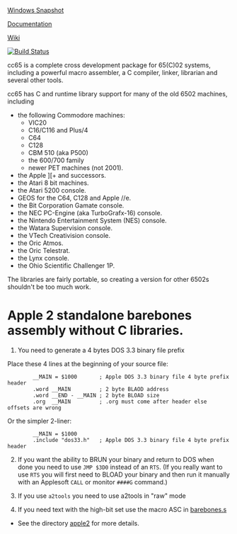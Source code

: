 [Windows Snapshot](http://sourceforge.net/projects/cc65/files/cc65-snapshot-win32.zip)

[Documentation](http://cc65.github.io/doc)

[Wiki](http://github.com/cc65/wiki/wiki)

[![Build Status](https://api.travis-ci.org/cc65/cc65.svg?branch=master)](https://travis-ci.org/cc65/cc65/builds)

cc65 is a complete cross development package for 65(C)02 systems, including
a powerful macro assembler, a C compiler, linker, librarian and several
other tools.

cc65 has C and runtime library support for many of the old 6502 machines,
including

- the following Commodore machines:
  - VIC20
  - C16/C116 and Plus/4
  - C64
  - C128
  - CBM 510 (aka P500)
  - the 600/700 family
  - newer PET machines (not 2001).
- the Apple ]\[+ and successors.
- the Atari 8 bit machines.
- the Atari 5200 console.
- GEOS for the C64, C128 and Apple //e.
- the Bit Corporation Gamate console.
- the NEC PC-Engine (aka TurboGrafx-16) console.
- the Nintendo Entertainment System (NES) console.
- the Watara Supervision console.
- the VTech Creativision console.
- the Oric Atmos.
- the Oric Telestrat.
- the Lynx console.
- the Ohio Scientific Challenger 1P.

The libraries are fairly portable, so creating a version for other 6502s
shouldn't be too much work.

# Apple 2 standalone barebones assembly without C libraries.

1. You need to generate a 4 bytes DOS 3.3 binary file prefix

 Place these 4 lines at the beginning of your source file:

            __MAIN = $1000       ; Apple DOS 3.3 binary file 4 byte prefix header
            .word __MAIN         ; 2 byte BLAOD address
            .word __END - __MAIN ; 2 byte BLOAD size
            .org  __MAIN         ; .org must come after header else offsets are wrong

 Or the simpler 2-liner:

            __MAIN = $1000
            .include "dos33.h"   ; Apple DOS 3.3 binary file 4 byte prefix header


2. If you want the ability to BRUN your binary and return to DOS when done you need to use `JMP $3D0` instead of an `RTS`. (If you really want to use `RTS` you will first need to BLOAD your binary and then run it manually with an Applesoft `CALL` or monitor `####G` command.)

3. If you use `a2tools` you need to use a2tools in "raw" mode

4. If you need text with the high-bit set use the macro ASC in [barebones.s](apple2/barebones.s)

* See the directory [apple2](apple2/) for more details.

